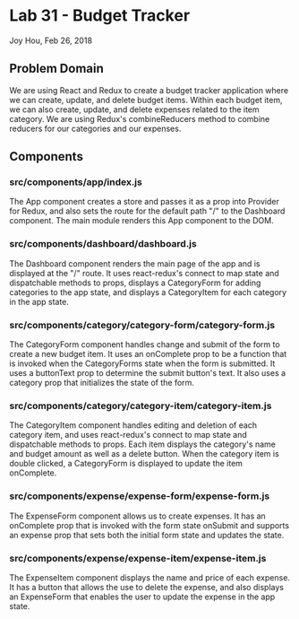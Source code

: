 # Lab 31 - Budget Tracker
Joy Hou, Feb 26, 2018

## Problem Domain
We are using React and Redux to create a budget tracker application where we can create, update, and delete budget items. Within each budget item, we can also create, update, and delete expenses related to the item category. We are using Redux's combineReducers method to combine reducers for our categories and our expenses.

## Components
### src/components/app/index.js
The App component creates a store and passes it as a prop into Provider for Redux, and also sets the route for the default path "/" to the Dashboard component. The main module renders this App component to the DOM.

### src/components/dashboard/dashboard.js
The Dashboard component renders the main page of the app and is displayed at the "/" route. It uses react-redux's connect to map state and dispatchable methods to props, displays a CategoryForm for adding categories to the app state, and displays a CategoryItem for each category in the app state.

### src/components/category/category-form/category-form.js
The CategoryForm component handles change and submit of the form to create a new budget item. It uses an onComplete prop to be a function that is invoked when the CategoryForms state when the form is submitted. It uses a buttonText prop to determine the submit button's text. It also uses a category prop that initializes the state of the form.

### src/components/category/category-item/category-item.js
The CategoryItem component handles editing and deletion of each category item, and uses react-redux's connect to map state and dispatchable methods to props. Each item displays the category's name and budget amount as well as a delete button. When the category item is double clicked, a CategoryForm is displayed to update the item onComplete.

### src/components/expense/expense-form/expense-form.js
The ExpenseForm component allows us to create expenses. It has an onComplete prop that is invoked with the form state onSubmit and supports an expense prop that sets both the initial form state and updates the state. 

### src/components/expense/expense-item/expense-item.js
The ExpenseItem component displays the name and price of each expense. It has a button that allows the use to delete the expense, and also displays an ExpenseForm that enables the user to update the expense in the app state.